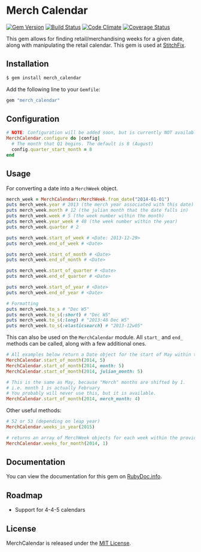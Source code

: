 # Merch Calendar

[![Gem Version](https://badge.fury.io/rb/merch_calendar.svg)](http://badge.fury.io/rb/merch_calendar)
[![Build Status](https://travis-ci.org/stitchfix/merch_calendar.svg)](https://travis-ci.org/stitchfix/merch_calendar)
[![Code Climate](https://codeclimate.com/github/stitchfix/merch_calendar/badges/gpa.svg)](https://codeclimate.com/github/stitchfix/merch_calendar)
[![Coverage Status](https://coveralls.io/repos/stitchfix/merch_calendar/badge.svg)](https://coveralls.io/r/stitchfix/merch_calendar)

This gem allows for finding retail/merchandising weeks for a given date, along with manipulating the retail calendar. This gem is used at [StitchFix](http://www.stitchfix.com/).

## Installation

```bash
$ gem install merch_calendar
```

Add the following line to your `Gemfile`:
```ruby
gem "merch_calendar"
```


## Configuration
```ruby
# NOTE: Configuration will be added soon, but is currently NOT available.
MerchCalendar.configure do |config|
  # The month that Q1 begins. The default is 8 (August)
  config.quarter_start_month = 8
end
```

## Usage

For converting a date into a `MerchWeek` object.

```ruby
merch_week = MerchCalendar::MerchWeek.from_date("2014-01-01")
puts merch_week.year # 2013 (the merch year associated with this date)
puts merch_week.month # 12 (the julian month that the date falls in)
puts merch_week.week # 5 (the week number within the month)
puts merch_week.year_week # 48 (the week number within the year)
puts merch_week.quarter # 2

puts merch_week.start_of_week # <Date: 2013-12-29>
puts merch_week.end_of_week # <Date>

puts merch_week.start_of_month # <Date>
puts merch_week.end_of_month # <Date>

puts merch_week.start_of_quarter # <Date>
puts merch_week.end_of_quarter # <Date>

puts merch_week.start_of_year # <Date>
puts merch_week.end_of_year # <Date>

# Formatting
puts merch_week.to_s # "Dec W5"
puts merch_week.to_s(:short) # "Dec W5"
puts merch_week.to_s(:long) # "2013:48 Dec W5"
puts merch_week.to_s(:elasticsearch) # "2013-12w05"
```

This can also be used on the `MerchCalendar` module. All `start_` and `end_` methods can be called, along with a few additional ones.

```ruby
# All examples below return a Date object for the start of May within the 2014 merch year
MerchCalendar.start_of_month(2014, 5)
MerchCalendar.start_of_month(2014, month: 5)
MerchCalendar.start_of_month(2014, julian_month: 5)

# This is the same as May, because "Merch" months are shifted by 1.
# i.e. month 1 is actually February
# You probably will never use this, but it is available.
MerchCalendar.start_of_month(2014, merch_month: 4)
```

Other useful methods:

```ruby
# 52 or 53 (depending on leap year)
MerchCalendar.weeks_in_year(2015)

# returns an array of MerchWeek objects for each week within the provided month
MerchCalendar.weeks_for_month(2014, 1)
```

## Documentation
You can view the documentation for this gem on [RubyDoc.info](http://www.rubydoc.info/github/stitchfix/merch_calendar/master).


## Roadmap
* Support for 4-4-5 calendars

## License
MerchCalendar is released under the [MIT License](http://www.opensource.org/licenses/MIT).
